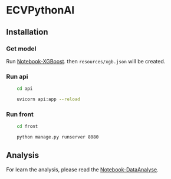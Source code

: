 # ECVPythonAI

## Installation
### Get model
Run [Notebook-XGBoost](notebooks/Notebook-XGBoost.ipynb). then `resources/xgb.json` will be created.

### Run api
```bash
    cd api

    uvicorn api:app --reload
```

### Run front
```bash
    cd front

    python manage.py runserver 8080
```

## Analysis
For learn the analysis, please read the [Notebook-DataAnalyse](notebooks/Notebook-DataAnalyse.ipynb).
